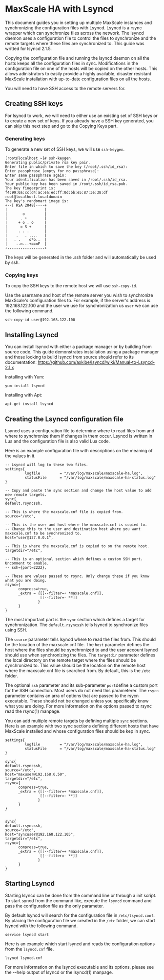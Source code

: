 # MaxScale HA with Lsyncd

This document guides you in setting up multiple MaxScale instances and synchronizing the configuration files with Lsyncd. Lsyncd is a rsync wrapper which can synchronize files across the network. The lsyncd daemon uses a configuration file to control the files to synchronize and the remote targets where these files are synchronized to. This guide was writted for lsyncd 2.1.5.

Copying the configuration file and running the lsyncd daemon on all the hosts keeps all the configuration files in sync. Modifications in the configuration file on one of the hosts will be copied on the other hosts. This allows adinistrators to easily provide a highly available, disaster resistant MaxScale installation with up-to-date configuration files on all the hosts.

You will need to have SSH access to the remote servers for.

## Creating SSH keys

For lsyncd to work, we will need to either use an existing set of SSH keys or to create a new set of keys. If you already have a SSH key generated, you can skip this next step and go to the Copying Keys part.

### Generating keys

To generate a new set of SSH keys, we will use `ssh-keygen`.

```
[root@localhost ~]# ssh-keygen 
Generating public/private rsa key pair.
Enter file in which to save the key (/root/.ssh/id_rsa): 
Enter passphrase (empty for no passphrase): 
Enter same passphrase again: 
Your identification has been saved in /root/.ssh/id_rsa.
Your public key has been saved in /root/.ssh/id_rsa.pub.
The key fingerprint is:
f4:99:0a:cc:d4:ac:ea:ed:ff:0d:bb:e5:87:3e:38:df root@localhost.localdomain
The key's randomart image is:
+--[ RSA 2048]----+
|                 |
|       o         |
|      . +        |
|     + o . o     |
|      = S +      |
|     . . .       |
|    .   . ....   |
|   . .    o*o..  |
|    ..o...+==oE  |
+-----------------+

```

The keys will be generated in the .ssh folder and will automatically be used by ssh.

### Copying keys

To copy the SSH keys to the remote host we will use `ssh-copy-id`.

Use the username and host of the remote server you wish to synchronize MaxScale's configuration files to. For example, if the server's address is 192.168.122.100 and the user we use for synchronization us `user` we can use the following command.

```
ssh-copy-id user@192.168.122.100
```

## Installing Lsyncd

You can install lsyncd with either a package manager or by building from source code. This guide demonstrates installation using a package manager and those looking to build lsyncd from source should refer to its documentation: https://github.com/axkibe/lsyncd/wiki/Manual-to-Lsyncd-2.1.x

Installing with Yum:

```
yum install lsyncd
```

Installing with Apt:

```
apt-get install lsyncd
```

## Creating the Lsyncd configuration file

Lsyncd uses a configuration file to determine where to read files from and where to synchronize them if changes in them occur. Lsyncd is written in Lua and the configuration file is also valid Lua code.

Here is an example configuration file with descriptions on the meaning of the values in it.

```
-- Lsyncd will log to these two files.
settings{
         logfile         = "/var/log/maxscale/maxscale-ha.log",
         statusFile      = "/var/log/maxscale/maxscale-ha-status.log"
}

-- Copy and paste the sync section and change the host value to add new remote targets.
sync{
default.rsyncssh,

-- This is where the maxscale.cnf file is copied from.
source="/etc", 

-- This is the user and host where the maxscale.cnf is copied to.
-- Change this to the user and destination host where you want maxscale.cnf to be synchronized to.
host="user@127.0.0.1", 

-- This is where the maxscale.cnf is copied to on the remote host.
targetdir="/etc", 

-- This is an optional section which defines a custom SSH port. Uncomment to enable.
-- ssh={port=2222}, 

-- These are values passed to rsync. Only change these if you know what you are doing.
rsync={
      compress=true,
	  _extra = {[[--filter=+ *maxscale.cnf]],
                [[--filter=- **]]
               }
      }
}
```

The most important part is the `sync` section which defines a target for synchronization. The `default.rsyncssh` tells lsyncd to synchronize files using SSH.

The `source` parameter tells lsyncd where to read the files from. This should be the location of the maxscale.cnf file. The `host` parameter defines the host where the files should be synchronized to and the user account lsyncd should use when synchronizing the files. The `targetdir` parameter defines the local directory on the remote target where the files should be synchronized to. This value should be the location on the remote host where the maxscale.cnf file is searched from. By default, this is the `/etc` folder.

The optional `ssh` parameter and its sub-parameter `port`define a custom port for the SSH connection. Most users do not need this parameterer. The `rsycn` parameter contains an arra of options that are passed to the rsycn executable. These should not be changed unless you specifically know what you are doing. For more information on the options passed to rsync read the rsync(1) manpage.

You can add multiple remote targets by defining multiple `sync` sections. Here is an example with two sync sections defining different hosts that have MaxScale installed and whose configuration files should be kep in sync.

```
settings{
         logfile         = "/var/log/maxscale/maxscale-ha.log",
         statusFile      = "/var/log/maxscale/maxscale-ha-status.log"
}

sync{
default.rsyncssh,
source="/etc", 
host="maxuser@192.168.0.50", 
targetdir="/etc", 
rsync={
      compress=true,
	  _extra = {[[--filter=+ *maxscale.cnf]],
                [[--filter=- **]]
               }
      }
}


sync{
default.rsyncssh,
source="/etc", 
host="syncuser@192.168.122.105", 
targetdir="/etc", 
rsync={
      compress=true,
	  _extra = {[[--filter=+ *maxscale.cnf]],
                [[--filter=- **]]
               }
      }
}
```

## Starting Lsyncd

Starting lsyncd can be done from the command line or through a init script. To start syncd from the command like, execute the `lsyncd` command and pass the configuration file as the only parameter.

By default lsyncd will search for the configuration file in `/etc/lsyncd.conf`. By placing the configuration file we created in the `/etc` folder, we can start lsyncd with the following command.

```
service lsyncd start
```

Here is an example which start lsyncd and reads the configuration options from the `lsyncd.cnf` file.

```
lsyncd lsyncd.cnf
```

For more information on the lsyncd executable and its options, please see the --help output of lsyncd or the lsyncd(1) manpage.
